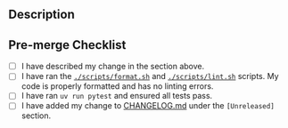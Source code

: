 ## Description

<!-- Please describe your change below this line -->

## Pre-merge Checklist

<!--
Check each box by marking it with an x, like this: "- [x]"

Before creating your pull request, please ensure each item is completed.
-->

- [ ] I have described my change in the section above.
- [ ] I have ran the [`./scripts/format.sh`](https://github.com/cdpdriver/zendriver/blob/main/scripts/format.sh) and [`./scripts/lint.sh`](https://github.com/cdpdriver/zendriver/blob/main/scripts/lint.sh) scripts. My code is properly formatted and has no linting errors.
- [ ] I have ran `uv run pytest` and ensured all tests pass.
- [ ] I have added my change to [CHANGELOG.md](https://github.com/cdpdriver/zendriver/blob/main/CHANGELOG.md) under the `[Unreleased]` section.
